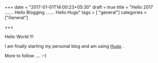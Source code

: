 +++
date = "2017-01-01T14:00:23+05:30"
draft = true
title = "Hello 2017 .......  Hello Blogging  ....... Hello Hugo"
tags = [ "general"]
categories =["General"]

+++

Hello World !!!

I am finally starting my personal blog and am using [Hugo](http://gohugo.io/) .

More to follow .... :-)
